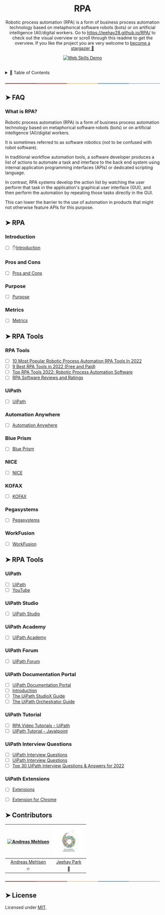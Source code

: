 <!-- ⚠️ This README has been generated from the file(s) "blueprint.md" ⚠️-->
<h1 align="center"> RPA </h1>
<p align="center">
	Robotic process automation (RPA) is a form of business process automation technology based on metaphorical software robots (bots) or on artificial intelligence (AI)/digital workers. Go to <a href="https://jeehay28.github.io/RPA/" target="_blank" aria-label="Link to Web Skills">https://jeehay28.github.io/RPA/</a> to check out the visual overview or scroll through this readme to get the overview. If you like the project you are very welcome to <a href="https://github.com/Jeehay28/RPA/stargazers" aria-label="Become stargazer link">become a stargazer 🤩</a>
</p> 
<p align="center">
	<a href="https://jeehay28.github.io/rpa" target="_blank">
		<img src="demo.gif" alt="Web Skills Demo" width="800" />
	</a>
</p>
<br />

<details>
<summary>📖 Table of Contents</summary>
<br />

## ➤ Table of Contents

* [➤ FAQ](#-faq)
	* [What is RPA](#what-is-rpa)
	  
* [➤ RPA](#-rpa)
	* [Introduction](#introduction)
	* [Pros and Cons](#pros-and-cons)
  * [Purpose](#purpose)
  * [Metrics](#metrics)

* [➤ RPA Tools](#-rpa-tools)
	* [RPA Tools](#rpa-tools)
	* [UiPath](#uipath)
  * [utomation Anywhere](#automation-anywhere)
  * [Blue Prism](#blue-prism)
  * [NICE](#nice)
  * [KOFAX](#kofax)
  * [Pegasystems](#pegasystems)
  * [WorkFusion](#workfusion)

* [➤ UiPath](#-uipath)
	* [UiPath](#uipath)
	* [UiPath Studio](#uipath-studio)
  * [UiPath Academy](#uipath-academy)
  * [UiPath Forum](#uipath-forum)
  * [UiPath Documentation Portal](#UiPath-documentation-portal)
  * [UiPath-Tutorial](#uipath-tutorial)
  * [UiPath Interview Questions](#uipath-interview-questions)
  * [UiPath Extensions](#uipath-extensions)

</details>


[![-----------------------------------------------------](assets/colored.png)](#faq)


## ➤ FAQ

### What is RPA?

Robotic process automation (RPA) is a form of business process automation technology based on metaphorical software robots (bots) or on artificial intelligence (AI)/digital workers.

It is sometimes referred to as software robotics (not to be confused with robot software).

In traditional workflow automation tools, a software developer produces a list of actions to automate a task and interface to the back end system using internal application programming interfaces (APIs) or dedicated scripting language.

In contrast, RPA systems develop the action list by watching the user perform that task in the application's graphical user interface (GUI), and then perform the automation by repeating those tasks directly in the GUI.

This can lower the barrier to the use of automation in products that might not otherwise feature APIs for this purpose.

## ➤ RPA
### Introduction
- [ ] ✋[Introduction](https://en.wikipedia.org/wiki/Robotic_process_automation)

### Pros and Cons
- [ ] [Pros and Cons](https://www.techtarget.com/searchcio/feature/What-are-the-advantages-and-disadvantages-of-RPA)

### Purpose
- [ ] [Purpose](https://www.uipath.com/rpa/robotic-process-automation)

### Metrics
- [ ] [Metrics](https://flobotics.io/blog/rpa-successs-metrics/)

## ➤ RPA Tools
### RPA Tools
- [ ] [10 Most Popular Robotic Process Automation RPA Tools In 2022](https://www.softwaretestinghelp.com/robotic-process-automation-tools/)
- [ ] [9 Best RPA Tools in 2022 (Free and Paid)](https://theecmconsultant.com/best-rpa-tools/)
- [ ] [Top RPA Tools 2022: Robotic Process Automation Software](https://www.itbusinessedge.com/applications/robotic-process-automation-rpa-tools/)
- [ ] [RPA Software Reviews and Ratings](https://www.gartner.com/reviews/market/robotic-process-automation-software)

### UiPath
- [ ] [UiPath](https://www.uipath.com/)

### Automation Anywhere
- [ ] [Automation Anywhere](https://www.automationanywhere.com/)

### Blue Prism
- [ ] [Blue Prism](https://www.blueprism.com/)

### NICE
- [ ] [NICE](https://www.nice.com/products/automation)

### KOFAX
- [ ] [KOFAX](https://www.kofax.com/)


### Pegasystems
- [ ] [Pegasystems](https://www.pega.com/products/platform/robotic-process-automation)


### WorkFusion
- [ ] [WorkFusion](https://www.workfusion.com/)



## ➤ RPA Tools
### UiPath
- [ ] [UiPath](https://www.uipath.com/)
- [ ] [YouTube](https://www.youtube.com/user/uipath)

### UiPath Studio
- [ ] [UiPath Studio](https://docs.uipath.com/studio)

### UiPath Academy
- [ ] [UiPath Academy](https://academy.uipath.com/)
### UiPath Forum
- [ ] [UiPath Forum](https://forum.uipath.com/)
### UiPath Documentation Portal
- [ ] [UiPath Documentation Portal](https://docs.uipath.com/orchestrator/docs/introduction)
- [ ] [Introduction](https://forum.uipath.com/)
- [ ] [The UiPath StudioX Guide](https://docs.uipath.com/studiox)
- [ ] [The UiPath Orchestrator Guide](https://docs.uipath.com/orchestratorx)
### UiPath Tutorial
- [ ] [RPA Video Tutorials - UiPath](https://www.uipath.com/learning/video-tutorials)
- [ ] [UiPath Tutorial - Javatpoint](https://www.javatpoint.com/uipath)

### UiPath Interview Questions
- [ ] [UiPath Interview Questions](https://www.edureka.co/blog/interview-questions/rpa-uipath-interview-questions/)
- [ ] [UiPath Interview Questions](https://www.interviewbit.com/uipath-interview-questions/)
- [ ] [Top 30 UiPath Interview Questions & Answers for 2022](https://mindmajix.com/uipath-interview-questions)

### UiPath Extensions
- [ ] [Extensions](https://docs.uipath.com/installation-and-upgrade/docs/studio-extensions)
- [ ] [Extension for Chrome](https://docs.uipath.com/studio/docs/extension-for-chrome)


## ➤ Contributors
	

| [<img alt="Andreas Mehlsen" src="https://avatars1.githubusercontent.com/u/6267397?s=460&v=4" width="100">](https://twitter.com/andreasmehlsen) | [<img alt="Jeehay Park" src="assets/jeehay.jpg" width="100">](https://www.linkedin.com/in/jeehaypark/) |
|:--------------------------------------------------:|:--------------------------------------------------:|
| [Andreas Mehlsen](https://twitter.com/andreasmehlsen) | [Jeehay Park](https://www.linkedin.com/in/jeehaypark/) |
| 🔥                                               |      👏                                             |


[![-----------------------------------------------------](assets/colored.png)](#license)

## ➤ License
Licensed under [MIT](https://opensource.org/licenses/MIT).
